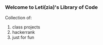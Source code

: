### Welcome to Leti(zia)'s Library of Code

Collection of:
1. class projects
2. hackerrank
3. just for fun
<!---
ohmarcie/ohmarcie is a ✨ special ✨ repository because its `README.md` (this file) appears on your GitHub profile.
You can click the Preview link to take a look at your changes.
--->
